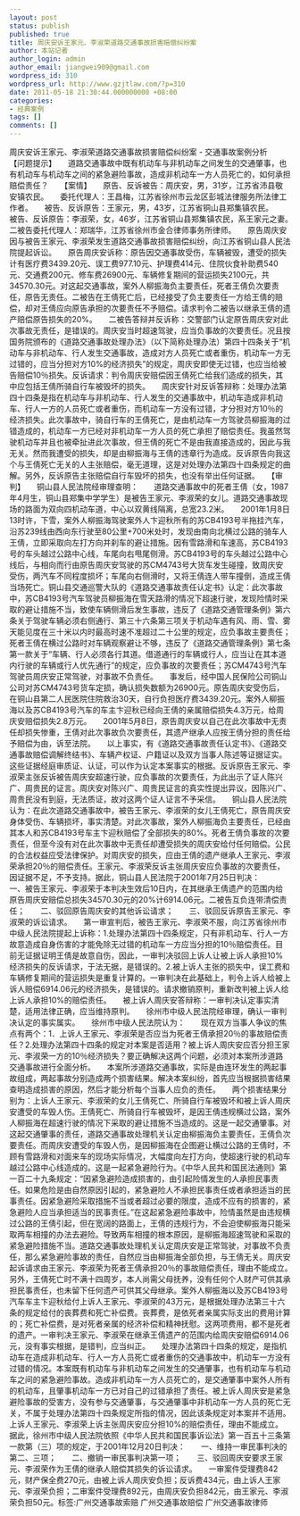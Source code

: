 ```yaml
---
layout: post
status: publish
published: true
title: 周庆安诉王家元、李淑荣道路交通事故损害赔偿纠纷案
author: 本站记者
author_login: admin
author_email: jiangwei909@gmail.com
wordpress_id: 310
wordpress_url: http://www.gzjtlaw.com/?p=310
date: 2011-05-18 21:30:44.000000000 +08:00
categories:
- 经典案例
tags: []
comments: []
---
```

周庆安诉王家元、李淑荣道路交通事故损害赔偿纠纷案 - 交通事故案例分析　　【问题提示】　　道路交通事故中既有机动车与非机动车之间发生的交通肇事，也有机动车与机动车之间的紧急避险事故，造成非机动车一方人员死亡的，如何承担赔偿责任？　　【案情】　　原告、反诉被告：周庆安，男，31岁，江苏省沛县敬安镇农民。　　委托代理人：王昌梅，江苏省徐州市云龙区彭城法律服务所法律工作者。　　被告、反诉原告：王家元，男，43岁，江苏省铜山县郑集镇农民。　　被告、反诉原告：李淑荣，女，46岁，江苏省铜山县郑集镇农民，系王家元之妻。　　二被告委托代理人：郑瑞华，江苏省徐州市金合律师事务所律师。　　原告周庆安因与被告王家元、李淑荣发生道路交通事故损害赔偿纠纷，向江苏省铜山县人民法院提起诉讼。　　原告周庆安诉称：原告因交通事故受伤，车辆被毁，遭受的损失计有医疗费3439.20元、误工费977.10元、护理费414元、住院伙食补助费540元、交通费200元、修车费26900元、车辆修复期间的营运损失2100元，共34570.30元。对这起交通事故，案外人柳振海负主要责任，死者王倩负次要责任，原告无责任。二被告在王倩死亡后，已经接受了负主要责任一方给王倩的赔偿，却对王倩应向原告承担的次要责任不予赔偿。请求判令二被告以继承王倩的遗产赔偿原告损失的20%。　　二被告答辩并反诉称：交警部门认定原告周庆安对此次事故无责任，是错误的。周庆安当时超速驾驶，应当负事故的次要责任。况且按国务院颁布的《道路交通事故处理办法》（以下简称处理办法）第四十四条关于&ldquo;机动车与非机动车、行人发生交通事故，造成对方人员死亡或者重伤，机动车一方无过错的，应当分担对方10%的经济损失&rdquo;的规定，周庆安即使无过错，也应当给被告赔偿10％损失。反诉请求：判令周庆安赔偿因王倩死亡给我们造成的损失，其中应包括王倩所骑自行车被毁坏的损失。　　周庆安针对反诉答辩称：处理办法第四十四条是指在机动车与非机动车、行人发生的交通事故中，机动车造成非机动车、行人一方的人员死亡或者重伤，而机动车一方没有过错，才分担对方10％的经济损失。此次事故中，骑自行车的王倩死亡，是由机动车一方驾驶员柳振海的过错造成的，机动车一方已经对非机动车一方人员的死亡承担了赔偿责任。我虽然驾驶机动车并且也被牵扯进此次事故，但王倩的死亡不是由我直接造成的，因此与我无关。然而我遭受的损失，却是由柳振海与王倩的违章行为造成。反诉原告向我这个与王倩死亡无关的人主张赔偿，毫无道理，这是对处理办法第四十四条规定的曲解。另外，反诉原告主张赔偿自行车毁坏的损失，也没有举出任何证据。　　【审判】　　铜山县人民法院经审理查明：　　道路交通事故中的死者王倩（女，1987年4月生，铜山县郑集中学学生）是被告王家元、李淑荣的女儿。道路交通事故现场的路面为双向四机动车道，中心以双黄线隔离，总宽23.2米。　　2001年1月8日13时许，下雪，案外人柳振海驾驶案外人卞迎秋所有的苏CB4193号半拖挂汽车，沿苏239线由西向东行驶至80公里+700米处时，发现由南向北横过公路的骑车人王倩，立即采取向左打方向并刹车的避让措施。因有雪路滑和车速高，苏CB4193号的车头越过公路中心线，车尾向右甩尾侧滑。苏CB4193号的车头越过公路中心线后，与相向而行由原告周庆安驾驶的苏CM4743号大货车发生碰撞，致周庆安受伤，两汽车不同程度损坏；车尾向右侧滑时，又将王倩连人带车撞倒，造成王倩当场死亡。铜山县交通巡警大队的《道路交通事故责任认定书》认定：此次事故中，苏CB4193号汽车驾驶员柳振海在雪天路滑的情况下超速行驶，发现险情时采取的避让措施不当，致使车辆侧滑后发生事故，违反了《道路交通管理条例》第六条关于驾驶车辆必须右侧通行、第三十六条第三项关于机动车遇有风、雨、雪、雾天能见度在三十米以内时最高时速不准超过二十公里的规定，应负事故主要责任；死者王倩在横过公路时对车辆观察避让不够，违反了《道路交通管理条例》第七条第一款关于&ldquo;车辆、行人必须各行其道。借道通行的车辆或行人，应当让在其本道内行驶的车辆或行人优先通行&rdquo;的规定，应负事故的次要责任；苏CM4743号汽车驾驶员周庆安正常驾驶，对事故不负责任。　　事发后，经中国人民保险公司铜山公司对苏CM4743号货车定损，确认损失数额为26900元。原告周庆安受伤后，在铜山县第二人民医院住院救治30天，自行负担医疗费3439.20元。案外人柳振海以及苏CB4193号汽车的车主卞迎秋已经向王倩的亲属赔偿损失4.3万元，给周庆安赔偿损失2.8万元。　　2001年5月8日，原告周庆安以自己在此次事故中无责任却损失惨重，王倩对此次事故负次要责任，其遗产继承人应按王倩分担的责任给予赔偿为由，诉至法院。　　以上事实，有《道路交通事故责任认定书》、《道路交通事故赔偿调解终结书》、车辆产权证、户籍证以及双方当事人陈述等证据证实。这些证据经庭审质证、认证，可以作为认定本案事实的根据。反诉原告王家元、李淑荣主张反诉被告周庆安超速行驶，应负事故的次要责任，为此出示了证人陈兴广、周贵民的证言。周庆安对陈兴广、周贵民证言的真实性提出异议，因陈兴广、周贵民没有到庭，无法质证，故对这两个证人证言不予采信。　　铜山县人民法院认为：在此次道路交通事故中，被告王家元、李淑荣的女儿王倩死亡，原告周庆安身体受伤、车辆损坏，事实清楚。对此次事故，案外人柳振海负主要责任，已经由其本人和苏CB4193号车主卞迎秋赔偿了全部损失的80%。死者王倩负事故的次要责任，但至今没有对在此次事故中无责任却遭受损失的周庆安给付任何赔偿。公民的合法权益应受法律保护。对周庆安的损失，应由王倩的遗产继承人王家元、李淑荣承担20％的赔偿责任。王家元、李淑荣反诉主张周庆安应负事故的次要责任，因证据不足，不予支持。据此，铜山县人民法院于2001年7月25日判决：　　一、被告王家元、李淑荣于本判决生效后10日内，在其继承王倩遗产的范围内给原告周庆安赔偿总损失34570.30元的20%计6914.06元。二被告互负连带清偿责任；　　二、驳回原告周庆安的其他诉讼请求；　　三、驳回反诉原告王家元、李淑荣的诉讼请求。　　第一审宣判后，被告王家元、李淑荣不服，向江苏省徐州市中级人民法院提起上诉称：1.处理办法第四十四条规定，只有非机动车、行人一方故意造成自身伤害的才能免除无过错的机动车一方应当分担的10％赔偿责任。目前无证据证明王倩是故意自伤，因此，一审判决驳回上诉人让被上诉人承担10%经济损失的反诉请求，于法无据，是错误的。2.被上诉人主张的损失中，误工费和车辆修复期间的营运损失是重复计算的。一审判决在此基础上，判令上诉人给被上诉人赔偿6914.06元的经济损失，是错误的。请求撤销原判，重新改判被上诉人给上诉人承担10%的赔偿责任。　　被上诉人周庆安答辩称：一审判决认定事实清楚，适用法律正确，应当维持原判。　　徐州市中级人民法院经审理，确认一审判决认定的事实属实。　　徐州市中级人民法院认为：　　现在双方当事人争议的焦点有两个：1．上诉人王家元、李淑荣是否应当为死者王倩承担20％的事故赔偿责任？2.处理办法第四十四条的规定对本案是否适用？被上诉人周庆安应否分担王家元、李淑荣一方的10％经济损失？要正确解决这两个问题，必须对本案所涉道路交通事故进行全面分析。　　本案所涉道路交通事故，实际是由连环发生的两起事故组成，两起事故分别造成两个损害结果。解决本案纠纷，首先应当根据损害结果查明造成损害的原因，然后才能分析每个当事人应负的责任。　　两个损害结果分别为：上诉人王家元、李淑荣的女儿王倩死亡、所骑自行车被毁坏和被上诉人周庆安遭受的车毁人伤。王倩死亡、所骑自行车被毁坏，是因王倩违规横过公路，案外人柳振海在超速行驶的情况下采取的避让措施不当造成的。这是一起交通肇事。对这起交通肇事的责任，道路交通事故处理机关认定由柳振海负主要责任，王倩负次要责任。而周庆安遭受的车毁人伤，是因柳振海在企图避让横过公路的王倩时，不顾有雪路滑和对面来车的现场实际情况，大幅度向左打方向，使超速行驶的机动车越过公路中心线造成的。这是一起紧急避险行为。《中华人民共和国民法通则》第一百二十九条规定：&ldquo;因紧急避险造成损害的，由引起险情发生的人承担民事责任。如果危险是由自然原因引起的，紧急避险人不承担民事责任或者承担适当的民事责任。因紧急避险采取措施不当或者超过必要的限度，造成不应有的损害的，紧急避险人应当承担适当的民事责任。&rdquo;在这起紧急避险事故中，险情虽然是由违规横过公路的王倩引起，但在宽阔的路面上，王倩的违规行为，不会迫使柳振海只能采取两车相撞的办法去避险。导致两车相撞的根本原因，是柳振海超速驾驶和采取的紧急避险措施不当。道路交通事故处理机关认定周庆安是正常驾驶，对事故不负责任，那么紧急避险事故的责任，自然应当由柳振海全部负担，与王倩无关。周庆安起诉请求由王家元、李淑荣为死者王倩承担20％的事故赔偿责任，理由不能成立。　　另外，王倩死亡时不满十四周岁，本人尚需父母抚养，没有任何个人财产可供其承担民事责任，也未留下任何遗产可供其父母继承。案外人柳振海以及苏CB4193号汽车车主卞迎秋给付上诉人王家元、李淑荣的43万元，是根据处理办法第三十六条的规定给付的丧葬费和死亡补偿费。丧葬费，是依死者亲属实际支出的费用计算的；死亡补偿费，是对死者亲属的经济补偿和精神抚慰。这两项费用，都不是死者的遗产。一审判决王家元、李淑荣在继承王倩遗产的范围内给周庆安赔偿6914.06元，没有事实根据，是错判，应当纠正。　　处理办法第四十四条的规定，是指机动车在造成非机动车、行人一方人员死亡或者重伤的交通事故中，机动车一方没有过错的情况。本案既有机动车与非机动车之间发生的交通肇事，也有机动车与机动车之间的紧急避险事故。造成非机动车一方人员死亡的，是交通肇事中案外人所有的机动车，且肇事机动车一方已对自己的过错承担了责任。被上诉人周庆安是紧急避险事故的受害方，没有参与交通肇事，与交通肇事中非机动车一方人员的死亡无关，不属于处理办法第四十四条规定所指的情况，因此该条规定对本案并不适用。上诉人王家元、李淑荣上诉主张周庆安应分担10%的赔偿责任，理由不能成立。　　据此，徐州市中级人民法院依照《中华人民共和国民事诉讼法》第一百五十三条第一款第（三）项的规定，于2001年12月20日判决：　　一、维持一审民事判决的第二、三项；　　二、撤销一审民事判决第一项；　　三、驳回周庆安要求王家元、李淑荣作为王倩的继承人赔偿其损失的诉讼请求。　　一审案件受理费842元，财产保全费270元，由被上诉人周庆安负担；反诉费434元，由上诉人王家元、李淑荣负担；二审案件受理费892元，由周庆安负担842元，由王家元、李淑荣负担50元。标签:广州交通事故索赔 广州交通事故赔偿 广州交通事故律师
